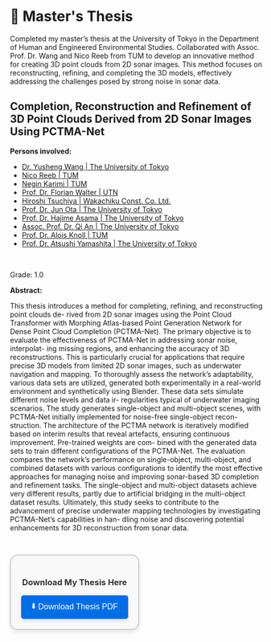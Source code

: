 # 🧪 Master's Thesis

Completed my master’s thesis at the University of Tokyo in the Department of Human and Engineered Environmental Studies. Collaborated with Assoc. Prof. Dr. Wang and Nico Reeb from TUM to develop an innovative method for creating 3D point clouds from 2D sonar images. This method focuses on reconstructing, refining, and completing the 3D models, effectively addressing the challenges posed by strong noise in sonar data.

## Completion, Reconstruction and Refinement of 3D Point Clouds Derived from 2D Sonar Images Using PCTMA-Net

**Persons involved:**
- [Dr. Yusheng Wang | The University of Tokyo](https://www.t.u-tokyo.ac.jp/en/topics/foee/topics/setnws_202106161438080149966770.html)
- [Nico Reeb | TUM](https://www.ce.cit.tum.de/air/people/nico-reeb-msc/)
- [Negin Karimi | TUM](https://www.ce.cit.tum.de/air/people/negin-karimi-msc/)
- [Prof. Dr. Florian Walter | UTN](https://www.utn.de/departments/department-engineering/machine-intelligence-lab/)
- [Hiroshi Tsuchiya | Wakachiku Const. Co. Ltd.](https://www.wakachiku.co.jp/en/)
- [Prof. Dr. Jun Ota | The University of Tokyo](https://otalab.race.t.u-tokyo.ac.jp/en/jun-ota/)
- [Prof. Dr. Hajime Asama | The University of Tokyo](https://www.u-tokyo.ac.jp/focus/en/people/people000652.html)
- [Assoc. Prof. Dr. Qi An | The University of Tokyo](https://www.k.u-tokyo.ac.jp/en/gsfs/faculty/qi_an/)
- [Prof. Dr. Alois Knoll | TUM](https://www.ce.cit.tum.de/en/air/people/prof-dr-ing-habil-alois-knoll/)
- [Prof. Dr. Atsushi Yamashita | The University of Tokyo](https://www.u-tokyo.ac.jp/focus/en/people/people003590.html)

&nbsp;

Grade: 1.0

**Abstract:**

This thesis introduces a method for completing, refining, and reconstructing point clouds de- rived from 2D sonar images using the Point Cloud Transformer with Morphing Atlas-based Point Generation Network for Dense Point Cloud Completion (PCTMA-Net). The primary objective is to evaluate the effectiveness of PCTMA-Net in addressing sonar noise, interpolat- ing missing regions, and enhancing the accuracy of 3D reconstructions. This is particularly crucial for applications that require precise 3D models from limited 2D sonar images, such as underwater navigation and mapping. To thoroughly assess the network’s adaptability, various data sets are utilized, generated both experimentally in a real-world environment and synthetically using Blender. These data sets simulate different noise levels and data ir- regularities typical of underwater imaging scenarios. The study generates single-object and multi-object scenes, with PCTMA-Net initially implemented for noise-free single-object recon- struction. The architecture of the PCTMA network is iteratively modified based on interim results that reveal artefacts, ensuring continuous improvement. Pre-trained weights are com- bined with the generated data sets to train different configurations of the PCTMA-Net. The evaluation compares the network’s performance on single-object, multi-object, and combined datasets with various configurations to identify the most effective approaches for managing noise and improving sonar-based 3D completion and refinement tasks. The single-object and multi-object datasets achieve very different results, partly due to artificial bridging in the multi-object dataset results. Ultimately, this study seeks to contribute to the advancement of precise underwater mapping technologies by investigating PCTMA-Net’s capabilities in han- dling noise and discovering potential enhancements for 3D reconstruction from sonar data.

&nbsp;

<div style="border: 2px solid #ccc; padding: 20px; background-color: #f9f9f9; border-radius: 15px; display: inline-block; text-align: center; box-shadow: 0 4px 8px rgba(0, 0, 0, 0.1);">
    <h3 style="color: #333;">Download My Thesis Here</h3>
    <a href="/portfolio/presentation_and_thesis/Master_Thesis_Philipp_Knestel.pdf" download>
        <button style="padding: 10px 20px; font-size: 16px; cursor: pointer; background-color: #006EE5; color: #fff; border: none; border-radius: 5px; box-shadow: 0 4px 8px rgba(0, 0, 0, 0.1); transition: background-color 0.3s ease;">
            <span style="vertical-align: middle;">⬇️</span> Download Thesis PDF
        </button>
    </a>
</div>



